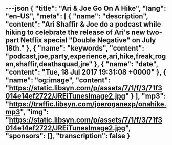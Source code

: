 ---json
{
  "title": "Ari & Joe Go On A Hike",
  "lang": "en-US",
  "meta": [
    {
      "name": "description",
      "content": "Ari Shaffir & Joe do a podcast while hiking to celebrate the release of Ari's new two-part Netflix special \"Double Negative\" on July 18th."
    },
    {
      "name": "keywords",
      "content": "podcast,joe,party,experience,ari,hike,freak,rogan,shaffir,deathsquad,jre"
    },
    {
      "name": "date",
      "content": "Tue, 18 Jul 2017 19:31:08 +0000"
    },
    {
      "name": "og:image",
      "content": "https://static.libsyn.com/p/assets/7/1/f/3/71f3014e14ef2722/JREiTunesImage2.jpg"
    }
  ],
  "mp3": "https://traffic.libsyn.com/joeroganexp/onahike.mp3",
  "img": "https://static.libsyn.com/p/assets/7/1/f/3/71f3014e14ef2722/JREiTunesImage2.jpg",
  "sponsors": [],
  "transcription": false
}
---
<episode-header />

<timemark seconds="0" />

<transcribe-call-to-action />

<episode-footer />